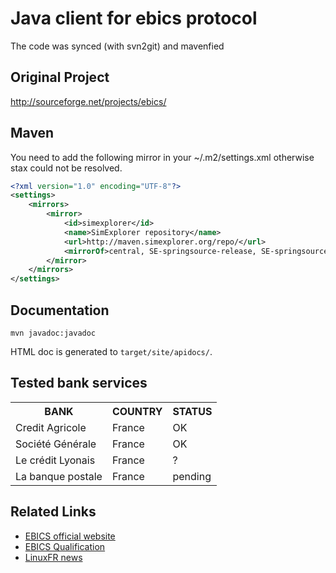 Java client for ebics protocol
==============================

The code was synced (with svn2git) and mavenfied

Original Project
----------------

http://sourceforge.net/projects/ebics/

Maven
-----

You need to add the following mirror in your ~/.m2/settings.xml otherwise stax could not be resolved.

```xml
<?xml version="1.0" encoding="UTF-8"?>
<settings>
    <mirrors>
        <mirror>
            <id>simexplorer</id>
            <name>SimExplorer repository</name>
            <url>http://maven.simexplorer.org/repo/</url>
            <mirrorOf>central, SE-springsource-release, SE-springsource-external, SE-IN2P3, SEIS-codelutin, SE-nuiton, SE-restlet</mirrorOf>
        </mirror>
    </mirrors>
</settings>
```

Documentation
-------------

```
mvn javadoc:javadoc
```

HTML doc is generated to `target/site/apidocs/`.

Tested bank services
---------------------

<table>
<tr><th>BANK</th><th>COUNTRY</th><th>STATUS</th></tr>
<tr><td>Credit Agricole</td><td>France</td><td>OK</td></tr>
<tr><td>Société Générale</td><td>France</td><td>OK</td></tr>
<tr><td>Le crédit Lyonais</td><td>France</td><td>?</td></tr>
<tr><td>La banque postale</td><td>France</td><td>pending</td></tr>
</table>

Related Links
-------------

* [EBICS official website](http://www.ebics.org/)
* [EBICS Qualification](http://www.qualif-ebics.fr/)
* [LinuxFR news](http://linuxfr.org/news/enfin-un-client-ebics-java-libre)

